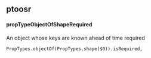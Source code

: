 ## ptoosr
#### propTypeObjectOfShapeRequired
An object whose keys are known ahead of time required
```
PropTypes.objectOf(PropTypes.shape($0)).isRequired,
```